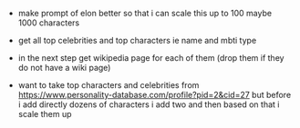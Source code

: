 - make prompt of elon better so that i can scale this up to 100 maybe 1000 characters



- get all top celebrities and top characters ie name and mbti type 
- in the next step get wikipedia page for each of them (drop them if they do not have a wiki page)

- want to take top characters and celebrities from https://www.personality-database.com/profile?pid=2&cid=27 
but before i add directly dozens of characters i add two and then based on that i scale them up

